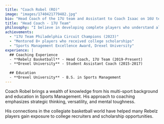 ```yaml
---
title: "Coach Robel (RO)"
image: "images/1740421779482.jpg"
bio: "Head Coach of the 17U team and Assistant to Coach Isaac on 16U team. 15+ years of experience in Sports Management realm. Coach Robel played High School Division 2 Football, Soccer and Basketball in Virginia and Maryland later studying Sports Management at Drexel."
title: "Head Coach - 17U Team"
philosophy: "I believe in developing complete players who understand all aspects of the game. My coaching approach combines discipline with creativity, allowing players to express themselves within a structured system."
achievements:
  - "17U Team Philadelphia Circuit Champions (2023)"
  - "Mentored 8+ players who received college scholarships"
  - "Sports Management Excellence Award, Drexel University"
experience: |
  ## Coaching Experience
  - **Rebelz Basketball** - Head Coach, 17U Team (2019-Present)
  - **Drexel University** - Student Assistant Coach (2015-2017)
  
  ## Education
  - **Drexel University** - B.S. in Sports Management
---
```


Coach Robel brings a wealth of knowledge from his multi-sport background and education in Sports Management. His approach to coaching emphasizes strategic thinking, versatility, and mental toughness.

His connections in the collegiate basketball world have helped many Rebelz players gain exposure to college recruiters and scholarship opportunities. 